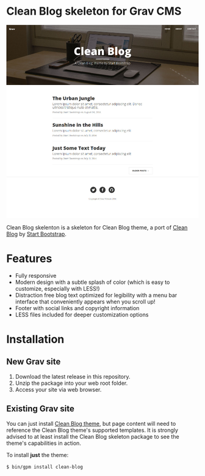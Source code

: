 # Clean Blog skeleton for Grav CMS

![Clean Blog Theme screenshot](screenshot.jpg)

Clean Blog skelenton is a skeleton for Clean Blog theme, a port of [Clean Blog](https://startbootstrap.com/template-overviews/clean-blog/) by [Start Bootstrap](https://startbootstrap.com/).

# Features

* Fully responsive
* Modern design with a subtle splash of color (which is easy to customize, especially with LESS!)
* Distraction free blog text optimized for legibility with a menu bar interface that conveniently appears when you scroll up!
* Footer with social links and copyright information
* LESS files included for deeper customization options

# Installation

## New Grav site

1. Download the latest release in this repository.
2. Unzip the package into your web root folder.
3. Access your site via web browser.

## Existing Grav site

You can just install [Clean Blog theme](https://github.com/tranduyhung/grav-theme-clean-blog), but page content will need to reference the Clean Blog theme's supported templates. It is strongly advised to at least install the Clean Blog skeleton package to see the theme's capabilities in action.

To install  **just** the theme:

```
$ bin/gpm install clean-blog
```

